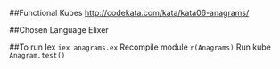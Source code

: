 ##Functional Kubes
http://codekata.com/kata/kata06-anagrams/

##Chosen Language 
Elixer

##To run
Iex `iex anagrams.ex`
Recompile module `r(Anagrams)`
Run kube `Anagram.test()`
